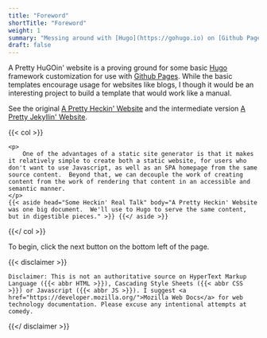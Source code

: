 ```yaml
---
title: "Foreword"
shortTitle: "Foreword"
weight: 1
summary: "Messing around with [Hugo](https://gohugo.io) on [Github Pages](https://docs.github.com/en/pages)."
draft: false
---
```


A Pretty HuGOin' website is a proving ground for some basic [Hugo](https://gohugo.io) framework customization for use with [Github Pages](https://docs.github.com/en/pages).  While the basic templates encourage usage for websites like blogs, I though it would be an interesting project to build a template that would work like a manual.

See the original [A Pretty Heckin' Website](https://philotfarnsworth.github.io/APrettyHeckinWebsite/) and the intermediate version [A Pretty Jekyllin' Website](https://philotfarnsworth.github.io/APrettyJekyllinWebsite/).  

{{< col >}}

    <p>
        One of the advantages of a static site generator is that it makes it relatively simple to create both a static website, for users who don't want to use Javascript, as well as an SPA homepage from the same source content.  Beyond that, we can decouple the work of creating content from the work of rendering that content in an accessible and semantic manner.
    </p>
    {{< aside head="Some Heckin' Real Talk" body="A Pretty Heckin' Website was one big document.  We'll use to Hugo to serve the same content, but in digestible pieces." >}} {{</ aside >}}

{{</ col >}}

To begin, click the next button on the bottom left of the page.

{{< disclaimer >}}

    Disclaimer: This is not an authoritative source on HyperText Markup Language ({{< abbr HTML >}}), Cascading Style Sheets ({{< abbr CSS >}}) or Javascript ({{< abbr JS >}}). I suggest <a href="https://developer.mozilla.org/">Mozilla Web Docs</a> for web technology documentation. Please excuse any intentional attempts at comedy.

{{</ disclaimer >}}
